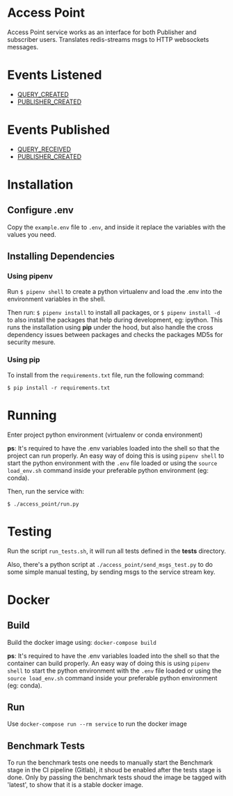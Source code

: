 # Access Point
Access Point service works as an interface for both Publisher and subscriber users. Translates redis-streams msgs to HTTP websockets messages.

# Events Listened
 - [QUERY_CREATED](https://github.com/Gnosis-MEP/Gnosis-Docs/blob/main/EventTypes.md#QUERY_CREATED)
 - [PUBLISHER_CREATED](https://github.com/Gnosis-MEP/Gnosis-Docs/blob/main/EventTypes.md#PUBLISHER_CREATED)

# Events Published
 - [QUERY_RECEIVED](https://github.com/Gnosis-MEP/Gnosis-Docs/blob/main/EventTypes.md#QUERY_RECEIVED)
 - [PUBLISHER_CREATED](https://github.com/Gnosis-MEP/Gnosis-Docs/blob/main/EventTypes.md#PUBLISHER_CREATED)


# Installation

## Configure .env
Copy the `example.env` file to `.env`, and inside it replace the variables with the values you need.

## Installing Dependencies

### Using pipenv
Run `$ pipenv shell` to create a python virtualenv and load the .env into the environment variables in the shell.

Then run: `$ pipenv install` to install all packages, or `$ pipenv install -d` to also install the packages that help during development, eg: ipython.
This runs the installation using **pip** under the hood, but also handle the cross dependency issues between packages and checks the packages MD5s for security mesure.


### Using pip
To install from the `requirements.txt` file, run the following command:
```
$ pip install -r requirements.txt
```

# Running
Enter project python environment (virtualenv or conda environment)

**ps**: It's required to have the .env variables loaded into the shell so that the project can run properly. An easy way of doing this is using `pipenv shell` to start the python environment with the `.env` file loaded or using the `source load_env.sh` command inside your preferable python environment (eg: conda).

Then, run the service with:
```
$ ./access_point/run.py
```

# Testing
Run the script `run_tests.sh`, it will run all tests defined in the **tests** directory.

Also, there's a python script at `./access_point/send_msgs_test.py` to do some simple manual testing, by sending msgs to the service stream key.


# Docker
## Build
Build the docker image using: `docker-compose build`

**ps**: It's required to have the .env variables loaded into the shell so that the container can build properly. An easy way of doing this is using `pipenv shell` to start the python environment with the `.env` file loaded or using the `source load_env.sh` command inside your preferable python environment (eg: conda).

## Run
Use `docker-compose run --rm service` to run the docker image

## Benchmark Tests
To run the benchmark tests one needs to manually start the Benchmark stage in the CI pipeline (Gitlab), it shoud be enabled after the tests stage is done. Only by passing the benchmark tests shoud the image be tagged with 'latest', to show that it is a stable docker image.




